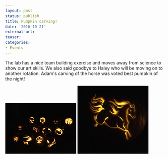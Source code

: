 ```yaml
---
layout: post
status: publish
title: Pumpkin carving!
date: '2016-10-21'
external-url:
teaser: 
categories:
- Events
---
```


The lab has a nice team building exercise and moves away from science to show our art skills. We also said goodbye to Haley who will be moving on to another rotation. Adam's carving of the horse was voted best pumpkin of the night!

<img src="/assets/news_graphics/2016-10-21-Pumpkin1.jpg">
<img src="/assets/news_graphics/2016-10-21-Pumpkin2.jpg">
